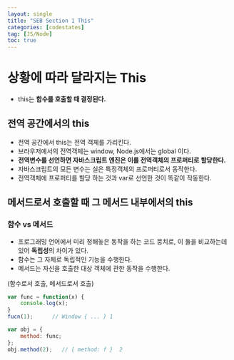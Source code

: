 ```yaml
---
layout: single
title: "SEB Section 1 This"
categories: [codestates]
tag: [JS/Node]
toc: true
---
```


# 상황에 따라 달라지는 This

- this는 **함수를 호출할 때 결정된다.**

## 전역 공간에서의 this

- 전역 공간에서 this는 전역 객체를 가리킨다.
- 브라우저에서의 전역객체는 window, Node.js에서는 global 이다.
- **전역변수를 선언하면 자바스크립트 엔진은 이를 전역객체의 프로퍼티로 할당한다.**
- 자바스크립트의 모든 변수는 실은 특정객체의 프로퍼티로서 동작한다.
- 전역객체에 프로퍼티를 할당 하는 것과 var로 선언한 것이 똑같이 작동한다.

## 메서드로서 호출할 때 그 메서드 내부에서의 this

### 함수 vs 메서드

- 프로그래밍 언어에서 미리 정해놓은 동작을 하는 코드 뭉치로, 이 둘을 비교하는데 있어 **독립성**의 차이가 있다.
- 함수는 그 자체로 독립적인 기능을 수행한다.
- 메서드는 자신을 호출한 대상 객체에 관한 동작을 수행한다.

(함수로서 호출, 메서드로서 호출)

```js
var func = function(x) {
    console.log(x);
}
fucn(1);      // Window { ... } 1

var obj = {
    method: func;
};
obj.method(2);   // { method: f }  2
```
